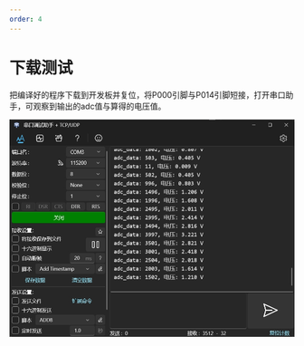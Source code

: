 ```yaml
---
order: 4
---
```


# 下载测试
把编译好的程序下载到开发板并复位，将P000引脚与P014引脚短接，打开串口助手，可观察到输出的adc值与算得的电压值。

![alt text](images/串口助手.jpg)